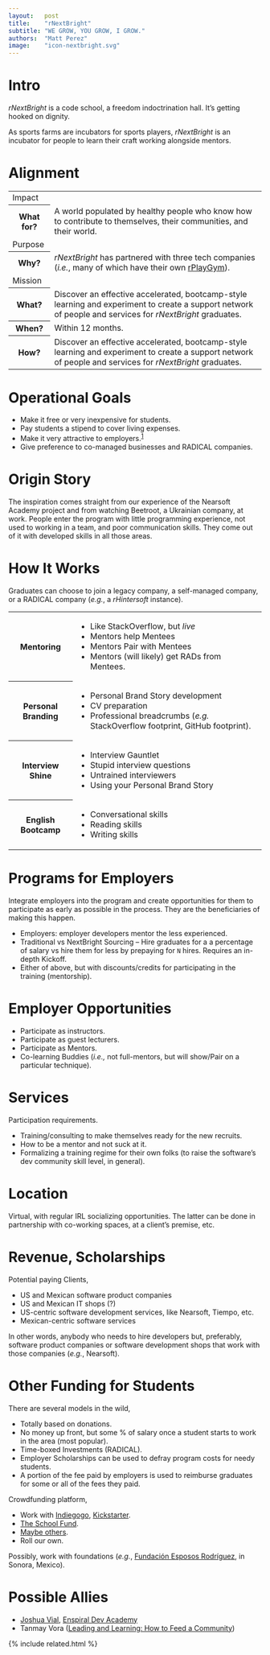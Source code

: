 ```yaml
---
layout:   post
title:    "rNextBright"
subtitle: "WE GROW, YOU GROW, I GROW."
authors:  "Matt Perez"
image:    "icon-nextbright.svg"
---
```


<div style="display: none; ">
 <p>A space where teams and people can grow.</p>
</div>

<h1>Intro</h1>
 <p><em>rNextBright</em> is a code school, a freedom indoctrination hall. It’s getting hooked on dignity.</p>
 <p>As sports farms are incubators for sports players, <em>rNextBright</em> is an incubator for people to learn their craft working alongside mentors.</p>

<h1>Alignment</h1>
 <div class="_center">
  <table>
   <tr>
    <td class="_coltitle">Impact</td>
   </tr>
   <tr>
    <th>What for?</th>
    <td>A world populated by healthy people who know how to contribute to themselves, their communities, and their world.</td>
   </tr>
   <tr>
    <td class="_coltitle">Purpose</td>
   </tr>
   <tr>
    <th>Why?</th>
    <td><em>rNextBright</em> has partnered with three tech companies (<em>i.e.</em>, many of which have their own <a href="#">rPlayGym</a>).</td>
   </tr>
   <tr>
    <td class="_coltitle">Mission</td>
   </tr>
   <tr>
    <th>What?</th>
    <td>Discover an effective accelerated, bootcamp-style learning and experiment to create a support network of people and services for <em>rNextBright</em> graduates.</td>
   </tr>
   <tr>
    <th>When?</th>
    <td>Within 12 months.</td>
   </tr>
   <tr>
    <th>How?</th>
    <td>Discover an effective accelerated, bootcamp-style learning and experiment to create a support network of people and services for <em>rNextBright</em> graduates.</td>
   </tr>
  </table>
 </div>

<h1>Operational Goals</h1>
 <ul>
  <li>Make it free or very inexpensive for students.</li>
  <li>Pay students a stipend to cover living expenses.</li>
  <li>Make it very attractive to employers.<sup id="fnref1"><a href="#fn1" rel="footnote">1</a></sup></li>
  <li>Give preference to co-managed businesses and RADICAL companies.</li>
 </ul>

<h1>Origin Story</h1>
 <p>The inspiration comes straight from our experience of the Nearsoft Academy project and from watching Beetroot, a Ukrainian company, at work. People enter the program with little programming experience, not used to working in a team, and poor communication skills. They come out of it with developed skills in all those areas.</p>

<h1>How It Works</h1>
 <p>Graduates can choose to join a legacy company, a self-managed company, or a <span class='_paradigm'>RADICAL</span> company (<em>e.g.</em>, a <em>rHintersoft</em>  instance).</p>
 <div align="_center">
  <table>
   <tr>
    <th style="width=:6em; ">Mentoring</th>
    <td>
     <ul>
      <li>Like StackOverflow, but <em>live</em></li>
      <li>Mentors help Mentees</li>
      <li>Mentors Pair with Mentees</li>
      <li>Mentors (will likely) get <span class='_paradigm'>RAD</span>s from Mentees.</li>
     </ul>
    </td>
   </tr>
   <tr>
    <th>Personal Branding</th>
    <td>
     <ul>
      <li>Personal Brand Story development</li>
      <li>CV preparation</li>
      <li>Professional breadcrumbs (<em>e.g.<sub> </sub></em>StackOverflow footprint, GitHub footprint).</li>
     </ul>
    </td>
   </tr>
   <tr>
    <th>Interview Shine</th>
    <td>
     <ul>
      <li>Interview Gauntlet</li>
      <li>Stupid interview questions</li>
      <li>Untrained interviewers</li>
      <li>Using your Personal Brand Story</li>
     </ul>
    </td>
   </tr>
   <tr>
    <th>English Bootcamp</th>
    <td>
     <ul>
      <li>Conversational skills</li>
      <li>Reading skills</li>
      <li>Writing skills</li>
     </ul>
    </td>
   </tr>
  </table>
 </div>
 
<h1>Programs for Employers</h1>
 <p>Integrate employers into the program and create opportunities for them to participate as early as possible in the process. They are the beneficiaries of making this happen.</p>
 <ul>
  <li>Employers: employer developers mentor the less experienced.</li>
  <li>Traditional vs NextBright Sourcing – Hire graduates for a a percentage of salary vs hire them for less by prepaying for <code>N</code> hires. Requires an in-depth Kickoff.</li>
  <li>Either of above, but with discounts/credits for participating in the training (mentorship).</li>
 </ul>

<h1>Employer Opportunities</h1>
 <ul>
  <li>Participate as instructors.</li>
  <li>Participate as guest lecturers.</li>
  <li>Participate as Mentors.</li>
  <li>Co-learning Buddies (<em>i.e., </em>not full-mentors, but will show/Pair on a particular technique).</li>
 </ul>

<h1>Services</h1>
 <p>Participation requirements.</p>
 <ul>
  <li>Training/consulting to make themselves ready for the new recruits.</li>
  <li>How to be a mentor and not suck at it.</li>
  <li>Formalizing a training regime for their own folks (to raise the software&rsquo;s dev community skill level, in general).</li>
 </ul>

<h1>Location</h1>
 <p>Virtual, with regular IRL socializing opportunities. The latter can be done in partnership with co-working spaces, at a client’s premise, etc.</p>

<h1>Revenue, Scholarships</h1>
 <p>Potential paying Clients,</p>
 <ul>
  <li>US and Mexican software product companies</li>
  <li>US and Mexican IT shops (?)</li>
  <li>US-centric software development services, like Nearsoft, Tiempo, etc.</li>
  <li>Mexican-centric software services</li>
 </ul>
 <p>In other words, anybody who needs to hire developers but, preferably, software product companies or software development shops that work with those companies (<em>e.g.</em>, Nearsoft).</p>

<h1>Other Funding for Students</h1>
 <p>There are several models in the wild,</p>
 <ul>
  <li>Totally based on donations.</li>
  <li>No money up front, but some % of salary once a student starts to work in the area (most popular).</li>
  <li>Time-boxed Investments (RADICAL).</li>
  <li>Employer Scholarships can be used to defray program costs for needy students.</li>
  <li>A portion of the fee paid by employers is used to reimburse graduates for some or all of the fees they paid.</li>
 </ul>
 <p>Crowdfunding platform,</p>
  <ul>
   <li>Work with <a href="https://www.indiegogo.com/search#/?q=scholarships">Indiegogo</a>, <a href="https://www.kickstarter.com/projects/search?utf8=%E2%9C%93&term=scholarships">Kickstarter</a>.</li>
   <li><a href="https://theschoolfund.org/cgi-bin/dyn?c=info&t=home&utm_source=google&utm_medium=cpc&utm_campaign=crowdfunding&gclid=COPzupDRqs4CFU9cfgodX08FNw">The School Fund</a>.</li>
   <li><a href="https://www.google.com/?ion=1&espv=2#q=scholarships%20crowdfunding">Maybe others</a>.</li>
   <li>Roll our own.</li>
  </ul>
  <p>Possibly, work with foundations (<em>e.g.</em>, <a href="http://fer.org.mx/">Fundación Esposos Rodríguez</a>, in Sonora, Mexico).</p>

<h1>Possible Allies</h1>
 <ul>
  <li><a href="http://joshuavial.com/">Joshua Vial</a>, <a href="http://www.devacademy.co.nz/">Enspiral Dev Academy</a></li>
  <li>Tanmay Vora (<a href="http://qaspire.com/2016/08/22/leading-and-learning-how-to-feed-a-community/">Leading and Learning: How to Feed a Community</a>)</li>
</ul>

{% include related.html %}
